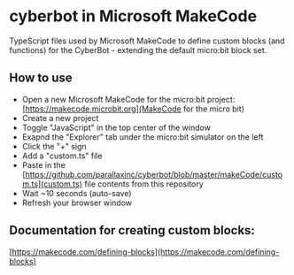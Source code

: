 # cyberbot in Microsoft MakeCode
TypeScript files used by Microsoft MakeCode to define custom blocks (and functions) for the CyberBot - extending the default micro:bit block set.

## How to use
- Open a new Microsoft MakeCode for the micro:bit project: [https://makecode.microbit.org](MakeCode for the micro bit)
- Create a new project
- Toggle "JavaScript" in the top center of the window
- Exapnd the "Explorer" tab under the micro:bit simulator on the left
- Click the "+" sign
- Add a "custom.ts" file
- Paste in the [https://github.com/parallaxinc/cyberbot/blob/master/makeCode/custom.ts](custom.ts) file contents from this repository
- Wait ~10 seconds (auto-save)
- Refresh your browser window

## Documentation for creating custom blocks:
[https://makecode.com/defining-blocks](https://makecode.com/defining-blocks)
